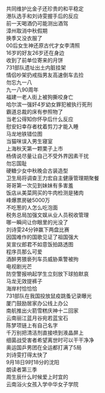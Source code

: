 共同维护比金子还珍贵的和平稳定  
港队选手和刘诗雯握手后的反应  
前一天喝酒仍可能测出酒驾  
漳州取消中秋假期  
换季又没衣服了  
00后女生神还原古代才女李清照  
16岁的好友26岁还在身边  
收到了前单位寄来的月饼  
731部队遗址出土内脏挂架  
情侣吵架扔戒指男友高速倒车去捡  
勿忘九一八  
九一八90周年  
福建一老人街上被狗撕咬身亡  
哈尔滨一强奸4岁幼女罪犯被执行死刑  
霸道总裁的床有参照物了  
当老公得知你怀孕后什么反应  
慰安妇幸存者枕着剪刀才能入睡  
马龙地铁错位图  
当猫咪误入男生寝室  
上海秋天第一颗栗子上市  
杨倩说尽量让自己不受外界因素干扰  
勿忘国耻  
硬糖少女中秋晚会古装造型  
卫生局将调查王力宏自主健康管理期聚餐  
哥哥第一次见到妹妹有多害羞  
饭店从美菜网买的牛肉检测是猪肉  
峰爆票房破5000万  
不吃葱的人怎么吃泡面  
税务总局加强文娱从业人员税收管理  
哪一瞬间让你眼里的光没了  
刘诗雯24分钟赢下两盘比赛  
因国难作的国歌见证了祖国强大  
吴宣仪郎君不如意饭拍路透图  
程序员那么可爱  
酒醉男猥亵列车员威胁乘警被拘  
电视剧光芒  
防空警报响起学生立刻放下球拍默哀  
马龙无效提裤子  
海岸村恰恰恰  
731部队在我国投放鼠疫跳蚤记录曝光  
厦门鼓励居家办公线上办公  
南航推出火箭雪糕庆神十二回家  
云南丽江蓝月谷宛若蓝宝石  
陈梦项链上有自己名字  
千万别把清洁剂直接喷到液晶屏上  
细菌战受害者希望离世时可以干干净净  
奥运国乒男团在全运都打满了5局  
刘诗雯打得太快了  
9月18日9时18分的沈阳  
朗读者第三季  
周生辰什么时候爱上时宜的  
云南浴火女孩入学中华女子学院  
